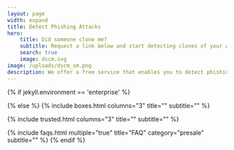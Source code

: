 ```yaml
---
layout: page
width: expand
title: Detect Phishing Attacks
hero:
    title: Did someone clone me?
    subtitle: Request a link below and start detecting clones of your website
    search: true
    image: dscm.svg
image: /uploads/dscm_sm.png
description: We offer a free service that enables you to detect phishing attacks abusing your website. This allows you to protect your website and it's visitors against phishing attacks.
---
```

{% if jekyll.environment == 'enterprise' %}
<script>
    window.location.href = "/login";
</script>
{% else %}
{% include boxes.html columns="3" title="" subtitle="" %}

{% include trusted.html columns="3" title="" subtitle="" %}

{% include faqs.html multiple="true" title="FAQ" category="presale" subtitle="" %}
{% endif %}